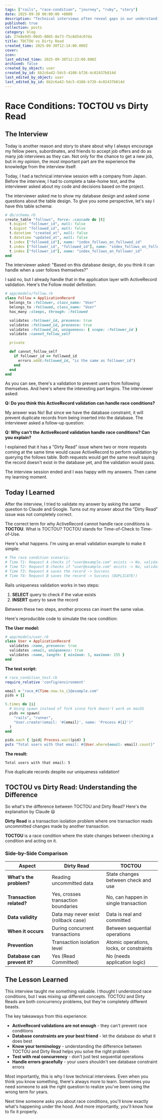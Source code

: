 ```yaml
---
tags: ["rails", "race-condition", "journey", "ruby", "story"]
date: 2025-09-30 00:00:00 +0000
description: "Technical interviews often reveal gaps in our understanding. During a recent interview with a Japanese company, I confidently explained a race condition issue as a \"Dirty Read\" problem – a term I'd been misusing for years. The interviewer's follow-up questions led me to discover the real concept: TOCTOU (Time-of-Check to Time-of-Use). This interview not only corrected my misconception but reminded me why accepting interview opportunities is crucial for growth, even when you're not job hunting."
published: true
collection: posts
category: blog
id: 27e8e9d5-00d5-80b5-8e73-f5c8d54c07da
title: TOCTOU vs Dirty Read
created_time: 2025-09-30T12:14:00.000Z
cover: 
icon: 
last_edited_time: 2025-09-30T12:23:00.000Z
archived: false
created_by_object: user
created_by_id: 6b2c6a42-5dc5-4108-b726-4c02437b814d
last_edited_by_object: user
last_edited_by_id: 6b2c6a42-5dc5-4108-b726-4c02437b814d
---
```


# Race Conditions: TOCTOU vs Dirty Read

## The Interview

Today is another reason and story to share about why I always encourage my fellow peers, subordinates, and friends to accept job offers and do as many job interviews as they can. Not only for the chance to get a new job, but in my opinion, the most important part are the experience the knowledge from the interview itself.

Today, I had a technical interview session with a company from Japan. Before the interview, I had to complete a take-home test, and the interviewer asked about my code and decisions based on the project.

The interviewer asked me to show my database design and asked some questions about the table design. To give you some perspective, let's say I have this table schema:

```ruby
# db/schema.rb
create_table "follows", force: :cascade do |t|
  t.bigint "follower_id", null: false
  t.bigint "followed_id", null: false
  t.datetime "created_at", null: false
  t.datetime "updated_at", null: false
  t.index ["followed_id"], name: "index_follows_on_followed_id"
  t.index ["follower_id", "followed_id"], name: "index_follows_on_follower_id_and_followed_id", unique: true
  t.index ["follower_id"], name: "index_follows_on_follower_id"
end

```

The interviewer asked: "Based on this database design, do you think it can handle when a user follows themselves?"

I said no, but I already handle that in the application layer with ActiveRecord validation. Here's the Follow model definition:

```ruby
# app/models/follow.rb
class Follow < ApplicationRecord
  belongs_to :follower, class_name: "User"
  belongs_to :followed, class_name: "User"
  has_many :sleeps, through: :followed

  validates :follower_id, presence: true
  validates :followed_id, presence: true
  validates :followed_id, uniqueness: { scope: :follower_id }
  validate :cannot_follow_self

  private

  def cannot_follow_self
    if follower_id == followed_id
      errors.add(:followed_id, "is the same as follower_id")
    end
  end
end

```

As you can see, there's a validation to prevent users from following themselves. And here's where the interesting part begins. The interviewer asked:

**Q: Do you think this ActiveRecord validation can handle race conditions?**

My answer was No! But since we have the database constraint, it will prevent duplicate records from being inserted into the database. The interviewer asked a follow-up question:

**Q: Why can't the ActiveRecord validation handle race conditions? Can you explain?**

I explained that it has a "Dirty Read" issue where two or more requests coming at the same time would cause ActiveRecord to perform validation by querying the follows table. Both requests would get the same result saying the record doesn't exist in the database yet, and the validation would pass.

The interview session ended and I was happy with my answers. Then came my learning moment.

## Today I Learned

After the interview, I tried to validate my answer by asking the same question to Claude and Google. Turns out my answer about the "Dirty Read" issue was not completely correct.

The correct term for why ActiveRecord cannot handle race conditions is **TOCTOU**. What is TOCTOU? TOCTOU stands for Time-of-Check to Time-of-Use.

Here's what happens. I'm using an email validation example to make it simple:

```ruby
# The race condition scenario:
# Time T1: Request A checks if "user@example.com" exists -> No, validation passes
# Time T2: Request B checks if "user@example.com" exists -> No, validation passes
# Time T3: Request A saves the record -> Success
# Time T4: Request B saves the record -> Success (DUPLICATE!)
```

Rails uniqueness validation works in two steps:

1. **SELECT** query to check if the value exists
2. **INSERT** query to save the record

Between these two steps, another process can insert the same value.

Here's reproducible code to simulate the race condition:

**The User model:**

```ruby
# app/models/user.rb
class User < ApplicationRecord
  validates :name, presence: true
  validates :email, uniqueness: true
  validates :name, length: { minimum: 3, maximum: 255 }
end
```

**The test script:**

```ruby
# race_condition_test.rb
require_relative 'config/environment'

email = "race_#{Time.now.to_i}@example.com"
pids = []

5.times do |i|
  # Using spawn instead of fork since fork doesn't work on macOS
  pids << spawn(
    "rails", "runner",
    "User.create!(email: '#{email}', name: 'Process #{i}')"
  )
end

pids.each { |pid| Process.wait(pid) }
puts "Total users with that email: #{User.where(email: email).count}"

```

**The result:**

```text
Total users with that email: 5
```

Five duplicate records despite our uniqueness validation!

## TOCTOU vs Dirty Read: Understanding the Difference

So what's the difference between TOCTOU and Dirty Read? Here's the explanation by Claude 😃

**Dirty Read** is a transaction isolation problem where one transaction reads uncommitted changes made by another transaction.

**TOCTOU** is a race condition where the state changes between checking a condition and acting on it.

### Side-by-Side Comparison

|Aspect|Dirty Read|TOCTOU|
|---|---|---|
|**What's the problem?**|Reading uncommitted data|State changes between check and use|
|**Transaction related?**|Yes, crosses transaction boundaries|No, can happen in single transaction|
|**Data validity**|Data may never exist (rollback case)|Data is real and committed|
|**When it occurs**|During concurrent transactions|Between sequential operations|
|**Prevention**|Transaction isolation level|Atomic operations, locks, or constraints|
|**Database can prevent it?**|Yes (Read Committed)|No (needs application logic)|

## The Lesson Learned

This interview taught me something valuable. I thought I understood race conditions, but I was mixing up different concepts. TOCTOU and Dirty Reads are both concurrency problems, but they're completely different beasts.

The key takeaways from this experience:

- **ActiveRecord validations are not enough** - they can't prevent race conditions
- **Database constraints are your best friend** - let the database do what it does best
- **Know your terminology** - understanding the difference between TOCTOU and Dirty Read helps you solve the right problem
- **Test with real concurrency** - don't just test sequential operations
- **Handle errors gracefully** - your users shouldn't see database constraint errors

Most importantly, this is why I love technical interviews. Even when you think you know something, there's always more to learn. Sometimes you need someone to ask the right question to realize you've been using the wrong term for years.

Next time someone asks you about race conditions, you'll know exactly what's happening under the hood. And more importantly, you'll know how to fix it properly.


